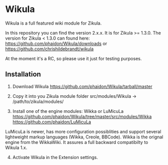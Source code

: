 Wikula
======

Wikula is a full featured wiki module for Zikula.

In this repository you can find the version 2.x.x. It is for Zikula >= 1.3.0. The version for Zikula < 1.3.0 can found here:
https://github.com/phaidon/Wikula/downloads or
https://github.com/chrishildebrandt/wikula

At the moment it's a RC, so please use it just for testing purposes.

Installation
------------

1. Download Wikula
https://github.com/phaidon/Wikula/tarball/master

2. Copy it into you Zikula module folder
src/modules/Wikula -> /path/to/zikula/modules/

3. Install one of the engine modules: Wikka or LuMicuLa
https://github.com/phaidon/Wikula/tree/master/src/modules/Wikka
https://github.com/phaidon/LuMicuLa

LuMicuLa is newer, has more configuration possiblities and support several lightweight markup languages (Wikka, Creole, BBCode).
Wikka is the orignal engine from the WikkaWiki. It assures a full backward compatibilty to Wikula 1.x.  

4. Activate Wikula in the Extension settings.
